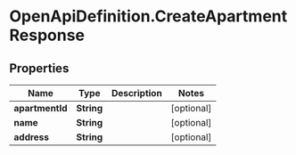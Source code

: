 # OpenApiDefinition.CreateApartmentResponse

## Properties

Name | Type | Description | Notes
------------ | ------------- | ------------- | -------------
**apartmentId** | **String** |  | [optional] 
**name** | **String** |  | [optional] 
**address** | **String** |  | [optional] 


